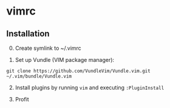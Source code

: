 # vimrc

## Installation

0. Create symlink to ~/.vimrc

1. Set up Vundle (VIM package manager):

`git clone https://github.com/VundleVim/Vundle.vim.git ~/.vim/bundle/Vundle.vim`

2. Install plugins by running `vim` and executing `:PluginInstall`

3. Profit
